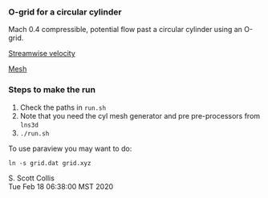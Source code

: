 ### O-grid for a circular cylinder

Mach 0.4 compressible, potential flow past a circular cylinder using an O-grid.

[Streamwise velocity](https://github.com/sscollis/npot/blob/master/test/ogrid/ogrid.png)

[Mesh](https://github.com/sscollis/npot/blob/master/test/ogrid/mesh.png)

### Steps to make the run

1. Check the paths in `run.sh`
2. Note that you need the cyl mesh generator and
   pre pre-processors from `lns3d`
3. `./run.sh`

To use paraview you may want to do:

    ln -s grid.dat grid.xyz

S. Scott Collis\
Tue Feb 18 06:38:00 MST 2020
